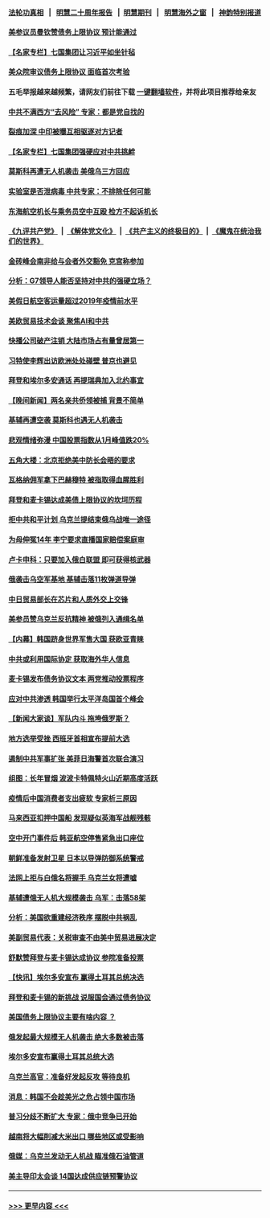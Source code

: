 #### [法轮功真相](https://github.com/gfw-breaker/truth/blob/master/README.md?t=0) &nbsp;&nbsp;|&nbsp;&nbsp; [明慧二十周年报告](https://github.com/gfw-breaker/mh-reports/blob/master/README.md?t=0) &nbsp;&nbsp;|&nbsp;&nbsp;[明慧期刊](https://github.com/gfw-breaker/mh-qikan) &nbsp;&nbsp;|&nbsp;&nbsp; [明慧海外之窗](https://github.com/gfw-breaker/mh-news/blob/master/README.md?t=0) &nbsp;&nbsp;|&nbsp;&nbsp; [神韵特别报道](https://github.com/gfw-breaker/mh-news/blob/master/shenyun.md?t=0)
#### [美参议员曼钦赞债务上限协议 预计能通过](../pages/nsc418/n14006905.md?t=05310943) 
#### [【名家专栏】七国集团让习近平如坐针毡](../pages/nsc418/n14006699.md?t=05310943) 
#### [美众院审议债务上限协议 面临首次考验](../pages/nsc418/n14006821.md?t=05310943) 
#### 五毛举报越来越频繁，请网友们前往下载 [一键翻墙软件](https://github.com/gfw-breaker/ssr-accounts)，并将此项目推荐给亲友
#### [中共不满西方“去风险” 专家：都是党自找的](../pages/nsc418/n14006877.md?t=05310943) 
#### [裂痕加深 中印被曝互相驱逐对方记者](../pages/nsc418/n14006880.md?t=05310943) 
#### [【名家专栏】七国集团强硬应对中共挑衅](../pages/nsc418/n14006625.md?t=05310943) 
#### [莫斯科再遭无人机袭击 美俄乌三方回应](../pages/nsc418/n14006847.md?t=05310943) 
#### [实验室是否泄病毒 中共专家：不排除任何可能](../pages/nsc418/n14006628.md?t=05310943) 
#### [东海航空机长与乘务员空中互殴 检方不起诉机长](../pages/nsc418/n14006769.md?t=05310943) 
#### [《九评共产党》](https://github.com/begood0513/9ping.md/blob/master/README.md) &nbsp;|&nbsp; [《解体党文化》](../../../../jtdwh.md/blob/master/README.md)  &nbsp;|&nbsp; [《共产主义的终极目的》](../../../../gczydzjmd.md/blob/master/README.md) &nbsp;|&nbsp; [《魔鬼在统治我们的世界》](../../../../mgztzwmdsj.md/blob/master/README.md) 
#### [金砖峰会南非给与会者外交豁免 克宫称参加](../pages/nsc418/n14006771.md?t=05310943) 
#### [分析：G7领导人能否坚持对中共的强硬立场？](../pages/nsc418/n14006724.md?t=05310943) 
#### [美假日航空客运量超过2019年疫情前水平](../pages/nsc418/n14006772.md?t=05310943) 
#### [美欧贸易技术会谈 聚焦AI和中共](../pages/nsc418/n14006766.md?t=05310943) 
#### [快播公司破产注销 大陆市场占有量曾居第一](../pages/nsc418/n14006594.md?t=05310943) 
#### [习特使李辉出访欧洲处处碰壁 普京也避见](../pages/nsc418/n14006285.md?t=05310943) 
#### [拜登和埃尔多安通话 再提瑞典加入北约事宜](../pages/nsc418/n14006641.md?t=05310943) 
#### [【晚间新闻】两名亲共侨领被捕 背景不简单](../pages/nsc418/n14006123.md?t=05310943) 
#### [基辅再遭空袭 莫斯科也遇无人机袭击](../pages/nsc418/n14006518.md?t=05310943) 
#### [悲观情绪弥漫 中国股票指数从1月峰值跌20%](../pages/nsc418/n14006365.md?t=05310943) 
#### [五角大楼：北京拒绝美中防长会晤的要求](../pages/nsc418/n14006279.md?t=05310943) 
#### [瓦格纳佣军拿下巴赫穆特 被指取得血腥胜利](../pages/nsc418/n14006175.md?t=05310943) 
#### [拜登和麦卡锡达成美债上限协议的坎坷历程](../pages/nsc418/n14006103.md?t=05310943) 
#### [拒中共和平计划 乌克兰提结束俄乌战唯一途径](../pages/nsc418/n14006191.md?t=05310943) 
#### [为母伸冤14年 李宁要求直播国家赔偿案庭审](../pages/nsc418/n14004992.md?t=05310943) 
#### [卢卡申科：只要加入俄白联盟 即可获得核武器](../pages/nsc418/n14006167.md?t=05310943) 
#### [俄袭击乌空军基地 基辅击落11枚弹道导弹](../pages/nsc418/n14006054.md?t=05310943) 
#### [中日贸易部长在芯片和人质外交上交锋](../pages/nsc418/n14006142.md?t=05310943) 
#### [美参员赞乌克兰反抗精神 被俄列入通缉名单](../pages/nsc418/n14005948.md?t=05310943) 
#### [【内幕】韩国跻身世界军售大国 获欧亚青睐](../pages/nsc418/n14006112.md?t=05310943) 
#### [中共或利用国际协定 获取海外华人信息](../pages/nsc418/n14006081.md?t=05310943) 
#### [麦卡锡发布债务协议文本 两党推动投票程序](../pages/nsc418/n14006006.md?t=05310943) 
#### [应对中共渗透 韩国举行太平洋岛国首个峰会](../pages/nsc418/n14006052.md?t=05310943) 
#### [【新闻大家谈】军队内斗 拖垮俄罗斯？](../pages/nsc418/n14005951.md?t=05310943) 
#### [地方选举受挫 西班牙首相宣布提前大选](../pages/nsc418/n14005994.md?t=05310943) 
#### [遏制中共军事扩张 美菲日海警首次联合演习](../pages/nsc418/n14005888.md?t=05310943) 
#### [组图：长年冒烟 波波卡特佩特火山近期高度活跃](../pages/nsc418/n14005701.md?t=05310943) 
#### [疫情后中国消费者支出疲软 专家析三原因](../pages/nsc418/n14005919.md?t=05310943) 
#### [马来西亚扣押中国船 发现疑似英海军战舰残骸](../pages/nsc418/n14005866.md?t=05310943) 
#### [空中开门事件后 韩亚航空停售紧急出口座位](../pages/nsc418/n14005863.md?t=05310943) 
#### [朝鲜准备发射卫星 日本以导弹防御系统警戒](../pages/nsc418/n14005786.md?t=05310943) 
#### [法网上拒与白俄名将握手 乌克兰女将遭嘘](../pages/nsc418/n14005611.md?t=05310943) 
#### [基辅遭俄无人机大规模袭击 乌军：击落58架](../pages/nsc418/n14005566.md?t=05310943) 
#### [分析：美国欲重建经济秩序 摆脱中共祸乱](../pages/nsc418/n14005488.md?t=05310943) 
#### [美副贸易代表：关税审查不由美中贸易进展决定](../pages/nsc418/n14005451.md?t=05310943) 
#### [舒默赞拜登与麦卡锡达成协议 参院准备投票](../pages/nsc418/n14005463.md?t=05310943) 
#### [【快讯】埃尔多安宣布 赢得土耳其总统决选](../pages/nsc418/n14005435.md?t=05310943) 
#### [拜登和麦卡锡的新挑战 说服国会通过债务协议](../pages/nsc418/n14005444.md?t=05310943) 
#### [美国债务上限协议主要有啥内容 ？](../pages/nsc418/n14005341.md?t=05310943) 
#### [俄发起最大规模无人机袭击 绝大多数被击落](../pages/nsc418/n14005303.md?t=05310943) 
#### [埃尔多安宣布赢得土耳其总统大选](../pages/nsc418/n14005387.md?t=05310943) 
#### [乌克兰高官：准备好发起反攻 等待良机](../pages/nsc418/n14005310.md?t=05310943) 
#### [消息：韩国不会趁美光之危占领中国市场](../pages/nsc418/n14005176.md?t=05310943) 
#### [普习分歧不断扩大 专家：俄中竞争已开始](../pages/nsc418/n14005128.md?t=05310943) 
#### [越南将大幅削减大米出口 哪些地区或受影响](../pages/nsc418/n14005120.md?t=05310943) 
#### [俄媒：乌克兰发动无人机战 瞄准俄石油管道](../pages/nsc418/n14005104.md?t=05310943) 
#### [美主导印太会谈 14国达成供应链预警协议](../pages/nsc418/n14005100.md?t=05310943) 

----
#### [ >>> 更早内容 <<< ](../indexes/nsc418-earlier.md)
